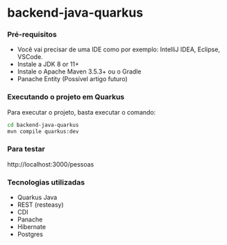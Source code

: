 # backend-java-quarkus


### Pré-requisitos
 - Você vai precisar de uma IDE como por exemplo: IntelliJ IDEA, Eclipse, VSCode.
 - Instale a JDK 8 or 11+
 - Instale o Apache Maven 3.5.3+ ou o Gradle
 - Panache Entity (Possível artigo futuro)

### Executando o projeto em Quarkus

Para executar o projeto, basta executar o comando: 
```sh
cd backend-java-quarkus
mvn compile quarkus:dev
```


### Para testar
http://localhost:3000/pessoas


### Tecnologias utilizadas
* Quarkus Java
* REST (resteasy)
* CDI
* Panache
* Hibernate 
* Postgres


